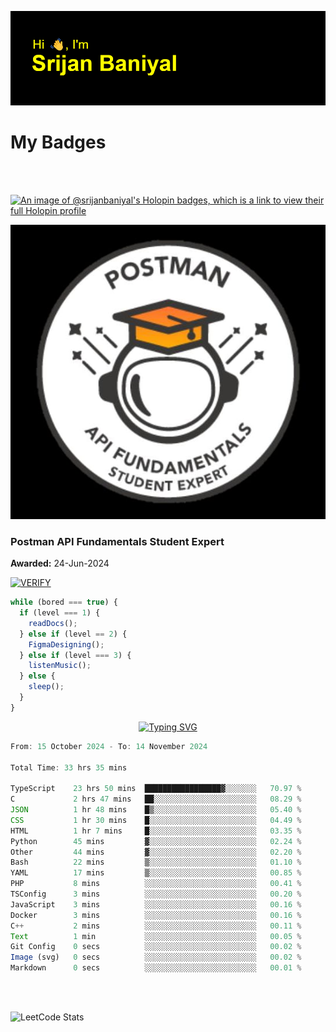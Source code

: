 ![Header](./header.png)

# My Badges

<Br />
<Br />

[![An image of @srijanbaniyal's Holopin badges, which is a link to view their full Holopin profile](https://holopin.me/srijanbaniyal)](https://holopin.io/@srijanbaniyal)

[![Postman API Fundamentals Student Expert](/Postman.jpeg)](https://api.badgr.io/public/assertions/r9BLLy0oTfKJBbkGuDI1zA)

### Postman API Fundamentals Student Expert

**Awarded:** 24-Jun-2024

[![VERIFY](https://img.shields.io/badge/VERIFY-blue)](https://badgecheck.io?url=https%3A%2F%2Fapi.badgr.io%2Fpublic%2Fassertions%2Fr9BLLy0oTfKJBbkGuDI1zA)

```javascript
while (bored === true) {
  if (level === 1) {
    readDocs();
  } else if (level == 2) {
    FigmaDesigning();
  } else if (level === 3) {
    listenMusic();
  } else {
    sleep();
  }
}
```

<p align="center">
  <a href="https://git.io/typing-svg"><img src="https://readme-typing-svg.demolab.com?font=Tilt+Prism&size=30&pause=1000&color=0FF75B&center=true&vCenter=true&width=800&height=80&lines=Time+spent+on+various+Programming+languages" alt="Typing SVG" /></a>
</p>

<!--START_SECTION:waka-->

```TypeScript
From: 15 October 2024 - To: 14 November 2024

Total Time: 33 hrs 35 mins

TypeScript    23 hrs 50 mins  █████████████████▓░░░░░░░   70.97 %
C             2 hrs 47 mins   ██░░░░░░░░░░░░░░░░░░░░░░░   08.29 %
JSON          1 hr 48 mins    █▒░░░░░░░░░░░░░░░░░░░░░░░   05.40 %
CSS           1 hr 30 mins    █░░░░░░░░░░░░░░░░░░░░░░░░   04.49 %
HTML          1 hr 7 mins     █░░░░░░░░░░░░░░░░░░░░░░░░   03.35 %
Python        45 mins         ▓░░░░░░░░░░░░░░░░░░░░░░░░   02.24 %
Other         44 mins         ▓░░░░░░░░░░░░░░░░░░░░░░░░   02.20 %
Bash          22 mins         ▒░░░░░░░░░░░░░░░░░░░░░░░░   01.10 %
YAML          17 mins         ▒░░░░░░░░░░░░░░░░░░░░░░░░   00.85 %
PHP           8 mins          ░░░░░░░░░░░░░░░░░░░░░░░░░   00.41 %
TSConfig      3 mins          ░░░░░░░░░░░░░░░░░░░░░░░░░   00.20 %
JavaScript    3 mins          ░░░░░░░░░░░░░░░░░░░░░░░░░   00.16 %
Docker        3 mins          ░░░░░░░░░░░░░░░░░░░░░░░░░   00.16 %
C++           2 mins          ░░░░░░░░░░░░░░░░░░░░░░░░░   00.11 %
Text          1 min           ░░░░░░░░░░░░░░░░░░░░░░░░░   00.05 %
Git Config    0 secs          ░░░░░░░░░░░░░░░░░░░░░░░░░   00.02 %
Image (svg)   0 secs          ░░░░░░░░░░░░░░░░░░░░░░░░░   00.02 %
Markdown      0 secs          ░░░░░░░░░░░░░░░░░░░░░░░░░   00.01 %
```

<!--END_SECTION:waka-->

<Br />
<Br />

![LeetCode Stats](https://leetcard.jacoblin.cool/Srijan-Baniyal?theme=dark&font=Rasa&ext=contest)
